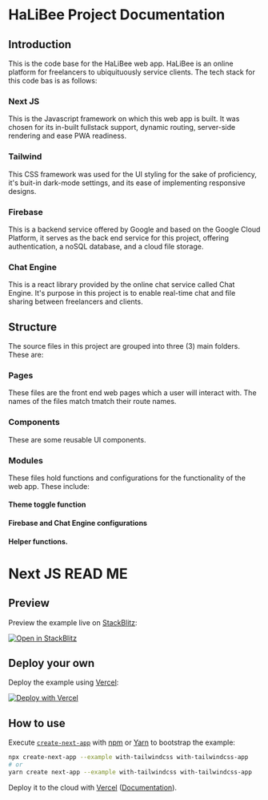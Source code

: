# HaLiBee Project Documentation


## Introduction

This is the code base for the HaLiBee web app. HaLiBee is an online platform for freelancers to ubiquituously service clients. The tech stack for this code bas is as follows:

### Next JS
This is the Javascript framework on which this web app is built. It was chosen for its in-built fullstack support, dynamic routing, server-side rendering and ease PWA readiness.

### Tailwind 
This CSS framework was used for the UI styling for the sake of proficiency, it's buit-in dark-mode settings, and its ease of implementing responsive designs.

### Firebase
This is a backend service offered by Google and based on the Google Cloud Platform, it serves as the back end service for this project, offering authentication, 
a noSQL database, and a cloud file storage.

### Chat Engine
This is a react library provided by the online chat service called Chat Engine. It's purpose in this project is to enable real-time chat and file sharing between freelancers and clients.

## Structure

The source files in this project are grouped into three (3) main folders. These are:

### Pages
These files are the front end web pages which a user will interact with. The names of the files match tmatch their route names.

### Components
These are some reusable UI components.

### Modules
These files hold functions and configurations for the functionality of the web app. These include:
#### Theme toggle function
#### Firebase and Chat Engine configurations
#### Helper functions.


# Next JS READ ME
## Preview

Preview the example live on [StackBlitz](http://stackblitz.com/):

[![Open in StackBlitz](https://developer.stackblitz.com/img/open_in_stackblitz.svg)](https://stackblitz.com/github/vercel/next.js/tree/canary/examples/with-tailwindcss)

## Deploy your own

Deploy the example using [Vercel](https://vercel.com?utm_source=github&utm_medium=readme&utm_campaign=next-example):

[![Deploy with Vercel](https://vercel.com/button)](https://vercel.com/new/git/external?repository-url=https://github.com/vercel/next.js/tree/canary/examples/with-tailwindcss&project-name=with-tailwindcss&repository-name=with-tailwindcss)

## How to use

Execute [`create-next-app`](https://github.com/vercel/next.js/tree/canary/packages/create-next-app) with [npm](https://docs.npmjs.com/cli/init) or [Yarn](https://yarnpkg.com/lang/en/docs/cli/create/) to bootstrap the example:

```bash
npx create-next-app --example with-tailwindcss with-tailwindcss-app
# or
yarn create next-app --example with-tailwindcss with-tailwindcss-app
```

Deploy it to the cloud with [Vercel](https://vercel.com/new?utm_source=github&utm_medium=readme&utm_campaign=next-example) ([Documentation](https://nextjs.org/docs/deployment)).
